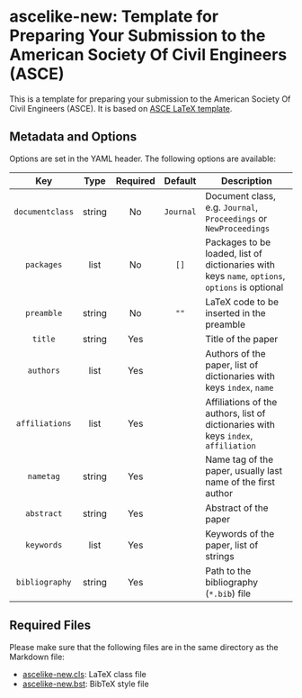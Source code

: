 # ascelike-new: Template for Preparing Your Submission to the American Society Of Civil Engineers (ASCE)

This is a template for preparing your submission to the American Society Of Civil Engineers (ASCE). It is based on 
[ASCE LaTeX template](https://www.overleaf.com/latex/templates/template-for-preparing-your-submission-to-the-american-society-of-civil-engineers-asce/pbwcqsvndpty/).

## Metadata and Options

Options are set in the YAML header. The following options are available:

|       Key       |  Type  | Required |   Default    | Description                                                                                    |
|:---------------:|:------:|:--------:|:------------:|------------------------------------------------------------------------------------------------|
| `documentclass` | string |    No    |  `Journal`   | Document class, e.g. `Journal`, `Proceedings` or `NewProceedings`                              |
|   `packages`    |  list  |    No    |     `[]`     | Packages to be loaded, list of dictionaries with keys `name`, `options`, `options` is optional |
|   `preamble`    | string |    No    |     `""`     | LaTeX code to be inserted in the preamble                                                      |
|     `title`     | string |   Yes    |              | Title of the paper                                                                             |
|    `authors`    |  list  |   Yes    |              | Authors of the paper, list of dictionaries with keys `index`, `name`                           |
| `affiliations`  |  list  |   Yes    |              | Affiliations of the authors, list of dictionaries with keys `index`, `affiliation`             |
|    `nametag`    | string |   Yes    |              | Name tag of the paper, usually last name of the first author                                   |
|   `abstract`    | string |   Yes    |              | Abstract of the paper                                                                          |
|   `keywords`    |  list  |   Yes    |              | Keywords of the paper, list of strings                                                         |
| `bibliography`  | string |   Yes    |              | Path to the bibliography (`*.bib`) file                                                        |

## Required Files

Please make sure that the following files are in the same directory as the Markdown file:

- [ascelike-new.cls](ascelike-new.cls): LaTeX class file 
- [ascelike-new.bst](ascelike-new.bst): BibTeX style file
